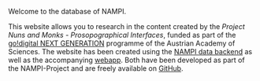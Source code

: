Welcome to the database of NAMPI.

This website allows you to research in the content created by the *Project Nuns and Monks - Prosopographical Interfaces*, funded as part of the [go!digital NEXT GENERATION](https://www.oeaw.ac.at/en/foerderungen/foerderprogramme/subsites/godigital/godigital-next-generation-projects) programme of the Austrian Academy of Sciences. The website has been created using the [NAMPI data backend](https://github.com/nam-pi/backend) as well as the accompanying [webapp](https://github.com/nam-pi/frontend). Both have been developed as part of the NAMPI-Project and are freely available on [GitHub](https://github.com/nam-pi).